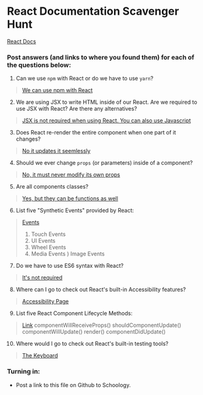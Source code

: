 # React Documentation Scavenger Hunt

[React Docs](https://facebook.github.io/react/docs/hello-world.html)

### Post answers (and links to where you found them) for each of the questions below:

1. Can we use `npm` with React or do we have to use `yarn`?
>[We can use npm with React](https://reactjs.org/docs/installation.html#installing-react)

2. We are using JSX to write HTML inside of our React. Are we required to use JSX with React? Are there any alternatives?
>[JSX is not required when using React. You can also use Javascript](https://reactjs.org/docs/react-without-jsx)

3. Does React re-render the entire component when one part of it changes?
>[No it updates it seemlessly](https://reactjs.org/docs/components-and-props.html)

4. Should we ever change `props` (or parameters) inside of a component? 
>[No, it must never modify its own props](https://reactjs.org/docs/components-and-props.html#props-are-read-only)

5. Are all components classes? 
>[Yes, but they can be functions as well](https://reactjs.org/docs/components-and-props.html#functional-and-class-components)

6. List five "Synthetic Events" provided by React:
>[Events](https://reactjs.org/docs/events.html)
>1) Touch Events
>2) UI Events
>3) Wheel Events
>4) Media Events
>) Image Events

7. Do we have to use ES6 syntax with React?
>[It's not required](https://reactjs.org/docs/react-without-es6.html)

8. Where can I go to check out React's built-in Accessibility features?
>[Accessibility Page](https://reactjs.org/docs/accessibility.html)

9. List five React Component Lifecycle Methods:
>[Link](https://reactjs.org/docs/react-component.html#the-component-lifecycle)
>componentWillReceiveProps()
>shouldComponentUpdate()
>componentWillUpdate()
>render()
>componentDidUpdate()

10. Where would I go to check out React's built-in testing tools?
>[The Keyboard](https://reactjs.org/docs/accessibility.html#the-keyboard)

### Turning in:

* Post a link to this file on Github to Schoology.
